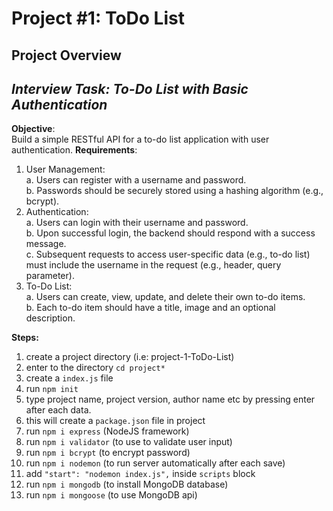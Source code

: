 # Project #1: ToDo List

## Project Overview 

## _Interview Task: To-Do List with Basic Authentication_

**Objective**:<br/> Build a simple RESTful API for a to-do list application with user authentication.
**Requirements**:<br/>
1. User Management:
    <br/>a. Users can register with a username and password.
    <br/>b. Passwords should be securely stored using a hashing algorithm (e.g., bcrypt).
2. Authentication:
    <br/>a. Users can login with their username and password.
    <br/>b. Upon successful login, the backend should respond with a success message.
    <br/>c. Subsequent requests to access user-specific data (e.g., to-do list) must include the username in the request (e.g., header, query parameter).
3. To-Do List:
    <br/>a. Users can create, view, update, and delete their own to-do items.
    <br/>b. Each to-do item should have a title, image and an optional description.


**Steps:** <br/>
01. create a project directory (i.e: project-1-ToDo-List)
02. enter to the directory `cd project*`
03. create a `index.js` file
04. run `npm init`
05. type project name, project version, author name etc by pressing enter after each data.
06. this will create a `package.json` file in project
07. run `npm i express` (NodeJS framework)
08. run `npm i validator` (to use to validate user input)
09. run `npm i bcrypt` (to encrypt password)
10. run `npm i nodemon` (to run server automatically after each save)
11. add `"start": "nodemon index.js",` inside `scripts` block
12. run `npm i mongodb` (to install MongoDB database)
13. run `npm i mongoose` (to use MongoDB api)